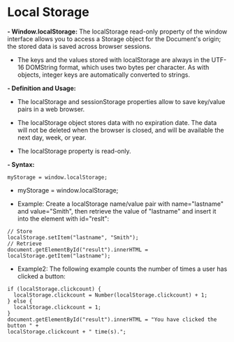 # Local Storage

**- Window.localStorage:** The localStorage read-only property of the window interface allows you to access a Storage object for the Document's origin; the stored data is saved across browser sessions.

* The keys and the values stored with localStorage are always in the UTF-16 DOMString format, which uses two bytes per character. As with objects, integer keys are automatically converted to strings.


**- Definition and Usage:** 
* The localStorage and sessionStorage properties allow to save key/value pairs in a web browser.

* The localStorage object stores data with no expiration date. The data will not be deleted when the browser is closed, and will be available the next day, week, or year.

*  The localStorage property is read-only.

**- Syntax:** 

```
myStorage = window.localStorage;
```

* myStorage = window.localStorage;


* Example: Create a localStorage name/value pair with name="lastname" and value="Smith", then retrieve the value of "lastname" and insert it into the element with id="reslt":

```
// Store
localStorage.setItem("lastname", "Smith");
// Retrieve
document.getElementById("result").innerHTML = localStorage.getItem("lastname");
```

* Example2: The following example counts the number of times a user has clicked a button:


```
if (localStorage.clickcount) {
  localStorage.clickcount = Number(localStorage.clickcount) + 1;
} else {
  localStorage.clickcount = 1;
}
document.getElementById("result").innerHTML = "You have clicked the button " +
localStorage.clickcount + " time(s).";
```


